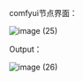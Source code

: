 comfyui节点界面：

![image (25)](https://github.com/SimithWang/comfyui-renameImages/assets/40049710/81ccf6da-d312-41a4-9ace-7439c02d0996)

Output：

![image (26)](https://github.com/SimithWang/comfyui-renameImages/assets/40049710/01d9beb4-4774-4887-a652-3664da1ac059)
